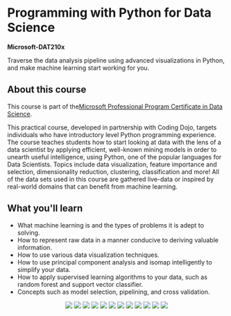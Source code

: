 # Programming with Python for Data Science
**Microsoft-DAT210x**

Traverse the data analysis pipeline using advanced visualizations in Python, and make machine learning start working for you.

## About this course
This course is part of the[Microsoft Professional Program Certificate in Data Science](https://www.edx.org/microsoft-professional-program-certficate-data-science).

This practical course, developed in partnership with Coding Dojo, targets individuals who have introductory level Python programming experience. The course teaches students how to start looking at data with the lens of a data scientist by applying efficient, well-known mining models in order to unearth useful intelligence, using Python, one of the popular languages for Data Scientists. Topics include data visualization, feature importance and selection, dimensionality reduction, clustering, classification and more! All of the data sets used in this course are gathered live-data or inspired by real-world domains that can benefit from machine learning.

## What you'll learn

* What machine learning is and the types of problems it is adept to solving.
* How to represent raw data in a manner conducive to deriving valuable information.
* How to use various data visualization techniques.
* How to use principal component analysis and isomap intelligently to simplify your data.
* How to apply supervised learning algorithms to your data, such as random forest and support vector classifier.
* Concepts such as model selection, pipelining, and cross validation.

<p align="center">
  <img src="https://github.com/ubarredo/Microsoft-DAT210x/blob/master/plots/histogram.png">
  <img src="https://github.com/ubarredo/Microsoft-DAT210x/blob/master/plots/scatter.png">
  <img src="https://github.com/ubarredo/Microsoft-DAT210x/blob/master/plots/parallel_coordinates.png">
  <img src="https://github.com/ubarredo/Microsoft-DAT210x/blob/master/plots/andrews_curves.png">
  <img src="https://github.com/ubarredo/Microsoft-DAT210x/blob/master/plots/correlations.png">
  <img src="https://github.com/ubarredo/Microsoft-DAT210x/blob/master/plots/pca.png">
  <img src="https://github.com/ubarredo/Microsoft-DAT210x/blob/master/plots/isomap.png">
  <img src="https://github.com/ubarredo/Microsoft-DAT210x/blob/master/plots/kmeans.png">
  <img src="https://github.com/ubarredo/Microsoft-DAT210x/blob/master/plots/knn.png">
  <img src="https://github.com/ubarredo/Microsoft-DAT210x/blob/master/plots/regression.png">
  <img src="https://github.com/ubarredo/Microsoft-DAT210x/blob/master/plots/svc.png">
  <img src="https://github.com/ubarredo/Microsoft-DAT210x/blob/master/plots/decision_tree.png">
</p>
